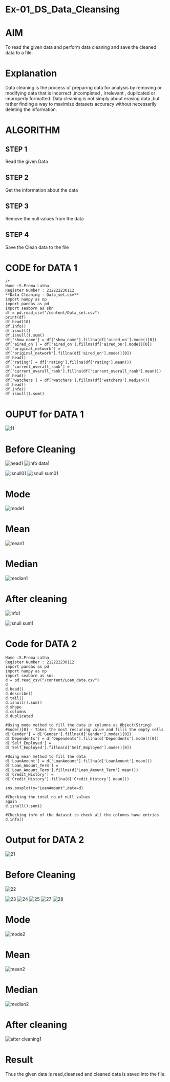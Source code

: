 # Ex-01_DS_Data_Cleansing
# AIM
To read the given data and perform data cleaning and save the cleaned data to a file.

# Explanation
Data cleaning is the process of preparing data for analysis by removing or modifying data that is incorrect ,incompleted , irrelevant , duplicated or improperly formatted. Data cleaning is not simply about erasing data ,but rather finding a way to maximize datasets accuracy without necessarily deleting the information.

# ALGORITHM
## STEP 1
Read the given Data

## STEP 2
Get the information about the data

## STEP 3
Remove the null values from the data

## STEP 4
Save the Clean data to the file

# CODE for DATA 1

```
/* 
Name :S.Prema Latha
Register Number : 212222230112
**Data Cleaning - Data_set.csv**
import numpy as np
import pandas as pd
import seaborn as sbn
df = pd.read_csv("/content/Data_set.csv")
print(df)
df.head(10)
df.info()
df.isnull()
df.isnull().sum()
df['show_name'] = df['show_name'].fillna(df['aired_on'].mode()[0])
df['aired_on'] = df['aired_on'].fillna(df['aired_on'].mode()[0])
df['original_network'] = df['original_network'].fillna(df['aired_on'].mode()[0])
df.head()
df['rating'] = df['rating'].fillna(df['rating'].mean())
df['current_overall_rank'] = df['current_overall_rank'].fillna(df['current_overall_rank'].mean())
df.head()
df['watchers'] = df['watchers'].fillna(df['watchers'].median())
df.head()
df.info()
df.isnull().sum()
```

# OUPUT for DATA 1
![11](https://user-images.githubusercontent.com/120620842/225975786-c1294853-cfe5-4058-92bc-3c582123a275.png)

# Before Cleaning
![head1](https://user-images.githubusercontent.com/120620842/225976025-f38b42e2-fe41-4de4-8716-e1f2633a89e0.png)
![info data1](https://user-images.githubusercontent.com/120620842/225978903-d7d57049-ddfd-4daf-bfde-8869ee6eb0ad.jpg)


![isnull01](https://user-images.githubusercontent.com/120620842/225976349-ccc38124-41ee-42c4-879e-e9ce1c9d0409.jpg)
![isnull sum01](https://user-images.githubusercontent.com/120620842/225976485-d53c488c-2f69-48eb-82cd-9e4ed88e0b7d.jpg)

# Mode
![mode1](https://user-images.githubusercontent.com/120620842/225976693-63e838b3-2813-43e9-a9e1-2f3689bbd0d5.png)

# Mean
![mean1](https://user-images.githubusercontent.com/120620842/225976895-84bb0106-f0d7-42da-887c-313e30754449.png)

# Median
![median1](https://user-images.githubusercontent.com/120620842/225976981-3c65e108-3076-4e20-8e9f-5d534b5fa045.png)

# After cleaning
![info1](https://user-images.githubusercontent.com/120620842/225977576-76bd3bb4-56ec-4a22-b29a-c068def0890c.png)

![isnull sum1](https://user-images.githubusercontent.com/120620842/225977466-df5f09b8-653c-4233-94cc-e595953f1f56.png)

# Code for DATA 2
```
Name :S.Prema Latha
Register Number : 212222230112
import pandas as pd
import numpy as np
import seaborn as sns
d = pd.read_csv("/content/Loan_data.csv")
d
d.head()
d.describe()
d.tail()
d.isnull().sum()
d.shape
d.columns
d.duplicated

#Using mode method to fill the data in columns as Object(String)
#mode()[0] - Takes the most reccuring value and fills the empty cells
d['Gender'] = d['Gender'].fillna(d['Gender'].mode()[0])
d['Dependents'] = d['Dependents'].fillna(d['Dependents'].mode()[0])
d['Self_Employed'] = d['Self_Employed'].fillna(d['Self_Employed'].mode()[0])

#Using mean method to fill the data
d['LoanAmount'] = d['LoanAmount'].fillna(d['LoanAmount'].mean())
d['Loan_Amount_Term'] = d['Loan_Amount_Term'].fillna(d['Loan_Amount_Term'].mean())
d['Credit_History'] = d['Credit_History'].fillna(d['Credit_History'].mean())

sns.boxplot(y="LoanAmount",data=d)

#Checking the total no.of null values
again
d.isnull().sum()

#Checking info of the dataset to check all the columns have entries
d.info()
```

# Output for DATA 2
![21](https://user-images.githubusercontent.com/120620842/225985839-fcc1db78-a1fe-4e0a-9b1a-76672ffe7c1c.png)

# Before Cleaning

![22](https://user-images.githubusercontent.com/120620842/225986091-b2841eec-4db6-45ce-9c0b-c0329c579254.png)

![23](https://user-images.githubusercontent.com/120620842/225986249-80797c10-6ef4-4545-86e5-b049d7e32e15.png)
![24](https://user-images.githubusercontent.com/120620842/225986398-1e37fb97-fd72-4cb8-a2df-505e3824b8d6.png)
![25](https://user-images.githubusercontent.com/120620842/225986471-4c0ef827-81d8-4f46-8c65-41ce405f1da4.png)
![27](https://user-images.githubusercontent.com/120620842/225986537-12c311dc-3448-4b83-b360-5fa893ab4df1.png)
![28](https://user-images.githubusercontent.com/120620842/225986616-0643b98c-1906-4714-ac3c-431d9f2b1736.png)

# Mode
![mode2](https://user-images.githubusercontent.com/120620842/225986723-0b3fb589-fb86-498a-aeb0-a2932d402174.png)

# Mean
![mean2](https://user-images.githubusercontent.com/120620842/225986794-38573f63-1ea0-4b38-b24a-f59d64bbae8c.png)

# Median
![median2](https://user-images.githubusercontent.com/120620842/225986932-7623b229-3e0b-4fcf-9667-6ce32d8085f8.png)

# After cleaning
![after cleaning1](https://user-images.githubusercontent.com/120620842/225987124-ba12fa46-54d0-4ab5-86c1-c020417650b8.jpg)

# Result
Thus the given data is read,cleansed and cleaned data is saved into the file.
